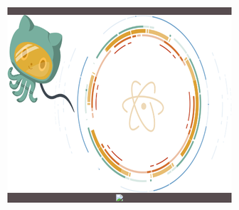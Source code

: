 <!--
<<<<<<< HEAD
@Author Charles https://github.com/Charles94jp

This icon is from GitHub Atom https://atom.io/
The original author used some static svg and css implementation, I integrated it into a dynamic svg picture

the
=======
I like this animation so much that I used it on my github homepage. If this violates your rights, please contact me and I will delete it immediately.
>>>>>>> 274566efeb9b54d7d3dda5a38a1b966e1e4d1fc0
-->


<div align="center" style="background:#574c4f">
	<br>
	<img src="https://raw.githubusercontent.com/Charles94jp/Atom-dynamic-svg/master/github-atom-circle.svg" height="400">
	<img src="https://github-readme-stats.vercel.app/api?username=Charles94jp&show_icons=true&theme=gruvbox&bg_color=#574c4f" height="195">
	<br>
</div>
